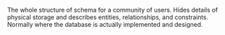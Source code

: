 The whole structure of schema for a community of users. Hides details of physical storage and describes entities, relationships, and constraints. Normally where the database is actually implemented and designed. 